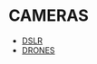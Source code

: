 # CAMERAS

- [DSLR](../../../../LEVEL-5/ART-%26-DESIGN/ART/FILM-PRODUCTION/CAMERAS/DSLR.md)
- [DRONES](../../../../LEVEL-5/ART-%26-DESIGN/ART/FILM-PRODUCTION/CAMERAS/DRONES.md)
